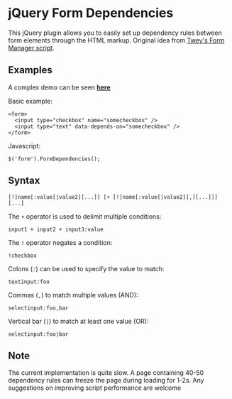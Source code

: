 
# jQuery Form Dependencies

This jQuery plugin allows you to easily set up dependency rules between form elements through the HTML markup. Original idea from [Twey's Form Manager script](http://www.dynamicdrive.com/dynamicindex16/formdependency.htm).

## Examples

A complex demo can be seen [**here**](http://dev.digitalnature.eu/jquery/form-dependencies/)

Basic example:

    <form>
      <input type="checkbox" name="somecheckbox" />
      <input type="text" data-depends-on="somecheckbox" />
    </form>

Javascript:

    $('form').FormDependencies();

## Syntax

    [!]name[:value[|value2][...]] [+ [!]name[:value[|value2][,][...]]] [...]

The `+` operator is used to delimit multiple conditions:

    input1 + input2 + input3:value

The `!` operator negates a condition:

    !checkbox


Colons (`:`) can be used to specify the value to match:

    textinput:foo

Commas (`,`) to match multiple values (AND):

    selectinput:foo,bar

Vertical bar (`|`) to match at least one value (OR):

    selectinput:foo|bar



## Note

The current implementation is quite slow. A page containing 40-50 dependency rules can freeze the page during loading for 1-2s. Any suggestions on improving script performance are welcome